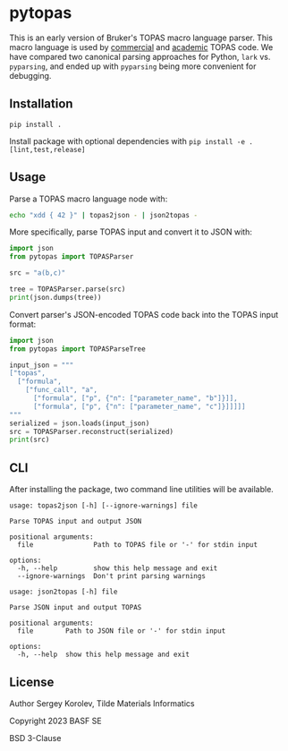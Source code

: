 # pytopas

This is an early version of Bruker's TOPAS macro language parser. This macro language is used by [commercial](https://www.bruker.com/de/products-and-solutions/diffractometers-and-x-ray-microscopes/x-ray-diffractometers/diffrac-suite-software.html) and [academic](http://www.topas-academic.net) TOPAS code. We have compared two canonical parsing approaches for Python, `lark` vs. `pyparsing`, and ended up with `pyparsing` being more convenient for debugging.


## Installation

`pip install .`

Install package with optional dependencies with `pip install -e .[lint,test,release]`


## Usage

Parse a TOPAS macro language node with:

```sh
echo "xdd { 42 }" | topas2json - | json2topas -
```

More specifically, parse TOPAS input and convert it to JSON with:

```python
import json
from pytopas import TOPASParser

src = "a(b,c)"

tree = TOPASParser.parse(src)
print(json.dumps(tree))
```

Convert parser's JSON-encoded TOPAS code back into the TOPAS input format:

```python
import json
from pytopas import TOPASParseTree

input_json = """
["topas",
  ["formula",
    ["func_call", "a",
      ["formula", ["p", {"n": ["parameter_name", "b"]}]],
      ["formula", ["p", {"n": ["parameter_name", "c"]}]]]]]
"""
serialized = json.loads(input_json)
src = TOPASParser.reconstruct(serialized)
print(src)

```


## CLI

After installing the package, two command line utilities will be available.

```
usage: topas2json [-h] [--ignore-warnings] file

Parse TOPAS input and output JSON

positional arguments:
  file               Path to TOPAS file or '-' for stdin input

options:
  -h, --help         show this help message and exit
  --ignore-warnings  Don't print parsing warnings
```

```
usage: json2topas [-h] file

Parse JSON input and output TOPAS

positional arguments:
  file        Path to JSON file or '-' for stdin input

options:
  -h, --help  show this help message and exit

```


## License

Author Sergey Korolev, Tilde Materials Informatics

Copyright 2023 BASF SE

BSD 3-Clause

